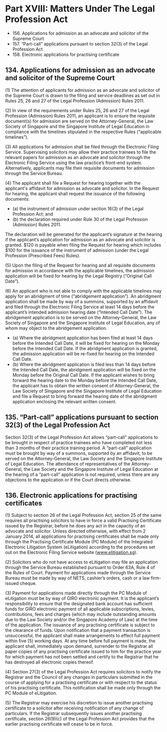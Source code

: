 # Part XVIII: Matters Under The Legal Profession Act 

<ul type="*">
	<li>156. Applications for admission as an advocate and solicitor of the Supreme Court</li>
	<li>157. “Part-call” applications pursuant to section 32(3) of the Legal Profession Act</li>
	<li>158. Electronic applications for practising certificate</li>
</ul>

## 134. Applications for admission as an advocate and solicitor of the Supreme Court

(1) The attention of applicants for admission as an advocate and solicitor of the Supreme Court is drawn to the filing and service deadlines as set out in Rules 25, 26 and 27 of the Legal Profession (Admission) Rules 2011.

(2) In view of the requirements under Rules 25, 26 and 27 of the Legal Profession (Admission) Rules 2011,  an applicant is to ensure the requisite document(s) for admission are served on the Attorney-General, the Law Society of Singapore and the Singapore Institute of Legal Education in compliance with the timelines stipulated in the respective Rules (“applicable timelines”). 

(3) All applications for admission shall be filed through the Electronic Filing Service. Supervising solicitors may allow their practice trainees to file the relevant papers for admission as an advocate and solicitor through the Electronic Filing Service using the law practice’s front-end system. Alternatively, applicants may file their requisite documents for admission through the Service Bureau.

(4) The applicant shall file a Request for hearing together with the applicant's affidavit for admission as advocate and solicitor. In the Request for hearing, the applicant shall request the issuance of the following documents:

<ul type="*">
	<li>(a) the instrument of admission under section 16(3) of the Legal Profession Act; and</li>
	<li>(b) the declaration required under Rule 30 of the Legal Profession (Admission) Rules 2011.</li>
</ul>

The declaration will be generated for the applicant’s signature at the hearing if the applicant’s application for admission as an advocate and solicitor is granted. $120 is payable when filing the Request for hearing which includes $100 for the issuance of the instrument of admission (under the Legal Profession (Prescribed Fees) Rules).

(5) Upon the filing of the Request for hearing and all requisite documents for admission in accordance with the applicable timelines, the admission application will be fixed for hearing by the Legal Registry (“Original Call Date”).

(6) An applicant who is not able to comply with the applicable timelines may apply for an abridgment of time (“abridgement application”). An abridgment application shall be made by way of a summons, supported by an affidavit and filed through the Electronic Filing Service at least 14 days before the applicant’s intended admission hearing date (“Intended Call Date”). The abridgement application is to be served on the Attorney-General, the Law Society of Singapore and the Singapore Institute of Legal Education, any of whom may object to the abridgement application.

<ul type="*">
	<li>(a) Where the abridgment application has been filed at least 14 days before the Intended Call Date, it will be fixed for hearing on the Monday before the Intended Call Date. If the abridgment application is granted, the admission application will be re-fixed for hearing on the Intended Call Date.</li>
	<li>(b) Where the abridgment application is filed less than 14 days before the Intended Call Date, the abridgment application will be fixed on the Monday before the Original Call Date. If the applicant wishes to bring forward the hearing date to the Monday before the Intended Call Date, the applicant has to obtain the written consent of Attorney-General, the Law Society of Singapore and the Singapore Institute of Legal Education and file a Request to bring forward the hearing date of the abridgment application enclosing the relevant written consent.</li>
</ul>

## 135. “Part-call” applications pursuant to section 32(3) of the Legal Profession Act

Section 32(3) of the Legal Profession Act allows “part-call” applications to be brought in respect of practice trainees who have completed not less than 3 months of their practice training period. A “part-call” application must be brought by way of a summons, supported by an affidavit, to be served on the Attorney-General, the Law Society and the Singapore Institute of Legal Education. The attendance of representatives of the Attorney-General, the Law Society and the Singapore Institute of Legal Education at the hearing of a “part-call” application is not required, unless there are any objections to the application or if the Court directs otherwise.

## 136. Electronic applications for practising certificates

(1) Subject to section 26 of the Legal Profession Act, section 25 of the same requires all practising solicitors to have in force a valid Practising Certificate issued by the Registrar, before he does any act in the capacity of an advocate and solicitor. Unless directed otherwise, with effect from 2 January 2014, all applications for practising certificates shall be made only through the Practising Certificate Module (PC Module) of the Integrated Electronic Litigation System (eLitigation) according to the procedures set out on the Electronic Filing Service website (www.elitigation.sg).

(2) Solicitors who do not have access to eLitigation may file an application through the Service Bureau established pursuant to Order 63A, Rule 4 of the Rules of Court. Payment for applications made through the Service Bureau must be made by way of NETS, cashier’s orders, cash or a law firm-issued cheque.

(3) Payment for applications made directly through the PC Module of eLitigation must be by way of GIRO electronic payment. It is the applicant’s responsibility to ensure that the designated bank account has sufficient funds for GIRO electronic payment of all applicable subscriptions, levies, contributions, fees and charges (which may include outstanding amounts due to the Law Society and/or the Singapore Academy of Law) at the time of the application. The issuance of any practising certificate is subject to the clearance of funds. Upon notification that a payment transaction is unsuccessful, the applicant shall make arrangements to effect full payment within five (5) working days. At any time before full payment is made, the applicant shall, immediately upon demand, surrender to the Registrar all paper copies of any practising certificate issued to him for the practice year for which payment has not been settled and certify to the Registrar that he has destroyed all electronic copies thereof.

(4) Section 27(3) of the Legal Profession Act requires solicitors to notify the Registrar and the Council of any changes in particulars submitted in the course of applying for a practising certificate or with respect to the status of his practising certificate. This notification shall be made only through the PC Module of eLitigation. 

(5) The Registrar may exercise his discretion to issue another practising certificate to a solicitor after receiving notification of any change of particulars. If the Registrar subsequently issues another practising certificate, section 26(9)(c) of the Legal Profession Act provides that the earlier practising certificate will cease to be in force.
